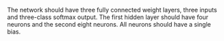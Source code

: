 The network should have three fully connected weight layers, three inputs and
three-class softmax output. The first hidden layer should have four neurons and
the second eight neurons. All neurons should have a single bias.
